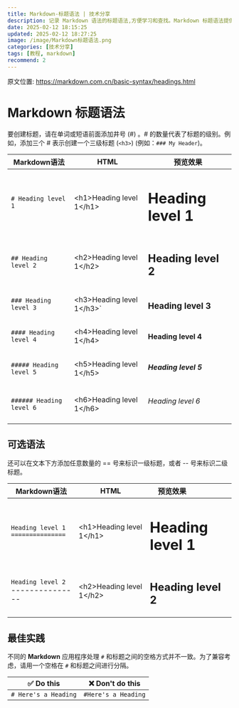 ```yaml
---
title: Markdown-标题语法 | 技术分享
description: 记录 Markdown 语法的标题语法,方便学习和查找。Markdown 标题语法提供两种写法:1. 使用 1-6 个 `#` 前缀 (如### 标题);2. 用 `===` 定义一级、`---` 定义二级标题。推荐在 `#` 后添加空格保证多平台兼容性。  
date: 2025-02-12 18:15:25
updated: 2025-02-12 18:27:25
image: /image/Markdown标题语法.png
categories: [技术分享]
tags: [教程, markdown]
recommend: 2
---
```


原文位置: https://markdown.com.cn/basic-syntax/headings.html


# Markdown 标题语法
要创建标题，请在单词或短语前面添加井号 (#) 。# 的数量代表了标题的级别。例如，添加三个 # 表示创建一个三级标题 (`<h3>`) (例如：`### My Header`)。

| Markdown语法      | HTML                       | 预览效果                |
| ----------------- | -------------------------- | ----------------------- |
| `# Heading level 1` | &lt;h1&gt;Heading level 1&lt;/h1&gt; |<h1>Heading level 1</h1>|
| `## Heading level 2` |	&lt;h2&gt;Heading level 1&lt;/h2&gt; | <h2>Heading level 2</h2> |	
| `### Heading level 3`	| &lt;h3&gt;Heading level 1&lt;/h3&gt;` | <h3>Heading level 3</h3> |	
| `#### Heading level 4` |	&lt;h4&gt;Heading level 1&lt;/h4&gt; | <h4>Heading level 4</h4> |	
| `##### Heading level 5` |	&lt;h5&gt;Heading level 1&lt;/h5&gt; | <h5>Heading level 5</h5> |	
| `###### Heading level 6` |	&lt;h6&gt;Heading level 1&lt;/h6&gt; | <h6>Heading level 6</h6> |

## 可选语法
还可以在文本下方添加任意数量的 == 号来标识一级标题，或者 -- 号来标识二级标题。

| Markdown语法                            | HTML                       | <div style="width:100px;">预览效果</div> |
| --------------------------------------- | -------------------------- | ---------------------------------------- |
| `Heading level 1`<br> `===============` | &lt;h1&gt;Heading level 1&lt;/h1&gt; | <h1>Heading level 1</h1>                 |
| `Heading level 2`<br>---------------    | &lt;h2&gt;Heading level 1&lt;/h2&gt; | <h2>Heading level 2</h2>                 |

## 最佳实践
不同的 **Markdown** 应用程序处理 `#` 和标题之间的空格方式并不一致。为了兼容考虑，请用一个空格在 `#` 和标题之间进行分隔。

| ✅  Do this           | ❌  Don't do this    |
| -------------------- | ------------------- |
| `# Here's a Heading` | `#Here's a Heading` |